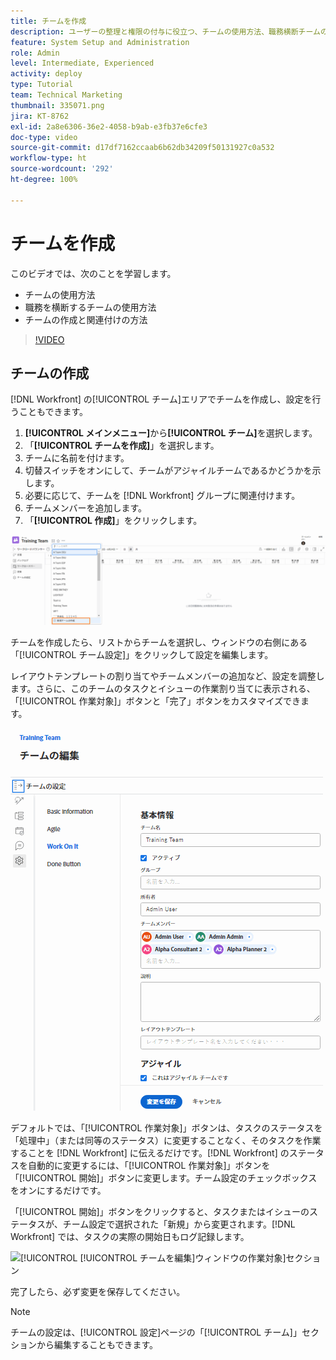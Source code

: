 ```yaml
---
title: チームを作成
description: ユーザーの整理と権限の付与に役立つ、チームの使用方法、職務横断チームの使用方法、チームの作成方法を説明します。
feature: System Setup and Administration
role: Admin
level: Intermediate, Experienced
activity: deploy
type: Tutorial
team: Technical Marketing
thumbnail: 335071.png
jira: KT-8762
exl-id: 2a8e6306-36e2-4058-b9ab-e3fb37e6cfe3
doc-type: video
source-git-commit: d17df7162ccaab6b62db34209f50131927c0a532
workflow-type: ht
source-wordcount: '292'
ht-degree: 100%

---
```


# チームを作成

このビデオでは、次のことを学習します。

* チームの使用方法
* 職務を横断するチームの使用方法
* チームの作成と関連付けの方法

>[!VIDEO](https://video.tv.adobe.com/v/335071/?quality=12&learn=on&enablevpops)

## チームの作成

[!DNL Workfront] の[!UICONTROL チーム]エリアでチームを作成し、設定を行うこともできます。

1. **[!UICONTROL メインメニュー]**&#x200B;から&#x200B;**[!UICONTROL チーム]**&#x200B;を選択します。
1. 「**[!UICONTROL チームを作成]**」を選択します。
1. チームに名前を付けます。
1. 切替スイッチをオンにして、チームがアジャイルチームであるかどうかを示します。
1. 必要に応じて、チームを [!DNL Workfront] グループに関連付けます。
1. チームメンバーを追加します。
1. 「**[!UICONTROL 作成]**」をクリックします。

![[!UICONTROL チーム]ページのチームメニュー](assets/admin-fund-create-team.png)

チームを作成したら、リストからチームを選択し、ウィンドウの右側にある「[!UICONTROL チーム設定]」をクリックして設定を編集します。

レイアウトテンプレートの割り当てやチームメンバーの追加など、設定を調整します。さらに、このチームのタスクとイシューの作業割り当てに表示される、「[!UICONTROL 作業対象]」ボタンと「完了」ボタンをカスタマイズできます。

![[!UICONTROL チームを編集]ウィンドウ](assets/admin-fund-team-settings.png)

デフォルトでは、「[!UICONTROL 作業対象]」ボタンは、タスクのステータスを「処理中」（または同等のステータス）に変更することなく、そのタスクを作業することを [!DNL Workfront] に伝えるだけです。[!DNL Workfront] のステータスを自動的に変更するには、「[!UICONTROL 作業対象]」ボタンを「[!UICONTROL 開始]」ボタンに変更します。チーム設定のチェックボックスをオンにするだけです。

「[!UICONTROL 開始]」ボタンをクリックすると、タスクまたはイシューのステータスが、チーム設定で選択された「新規」から変更されます。[!DNL Workfront] では、タスクの実際の開始日もログ記録します。

![[!UICONTROL [!UICONTROL チームを編集]ウィンドウの作業対象]セクション](assets/admin-fund-start-button-team.png)

完了したら、必ず変更を保存してください。


>[!NOTE]
>
>チームの設定は、[!UICONTROL 設定]ページの「[!UICONTROL チーム]」セクションから編集することもできます。

<!---
learn more URLs
Create a team
Work On It and Done button overview
--->
